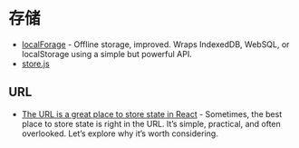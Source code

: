 # 存储

- [localForage](https://github.com/localForage/localForage) - Offline storage, improved. Wraps IndexedDB, WebSQL, or localStorage using a simple but powerful API.
- [store.js](https://github.com/marcuswestin/store.js)

## URL

- [The URL is a great place to store state in React](https://iamsahaj.xyz/blog/react-state-in-the-url/) - Sometimes, the best place to store state is right in the URL. It’s simple, practical, and often overlooked. Let’s explore why it’s worth considering.
